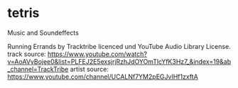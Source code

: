 # tetris

Music and Soundeffects

Running Errands by Tracktribe licenced und YouTube Audio Library License.
track source: https://www.youtube.com/watch?v=AoAVyBojee0&list=PLFEJ2E5exsjrjRzhJdOYOmTlcYfK3Hz7_&index=19&ab_channel=TrackTribe
artist source: https://www.youtube.com/channel/UCALNf7YM2pEGJvIHf1zxftA
